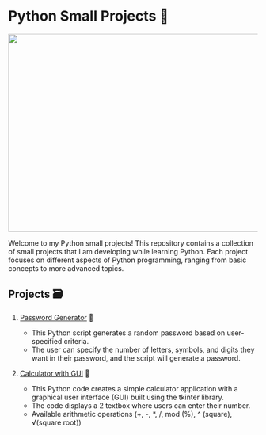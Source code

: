 # Python Small Projects 🐍

<img src="https://github.com/pgnikolov/python-small-projects/assets/151896883/5aa86be7-9442-4853-abb3-c12709066e4a" width="700" height="400"/>

Welcome to my Python small projects! 
This repository contains a collection of small projects that I am developing while learning Python.
Each project focuses on different aspects of Python programming, ranging from basic concepts to more advanced topics.

## Projects 🗃️

1. [Password Generator](https://github.com/pgnikolov/python-small-projects/blob/main/password-gen.py) 🔐
   - This Python script generates a random password based on user-specified criteria.
   - The user can specify the number of letters, symbols, and digits they want in their password, and the script will generate a password.

2. [Calculator with GUI](https://github.com/pgnikolov/python-small-projects/tree/main/calculator_gui) 🧮
   - This Python code creates a simple calculator application with a graphical user interface (GUI) built using the tkinter library.
   - The code displays a 2 textbox where users can enter their number.
   - Available arithmetic operations (+, -, *, /, mod (%), ^ (square), √(square root))
